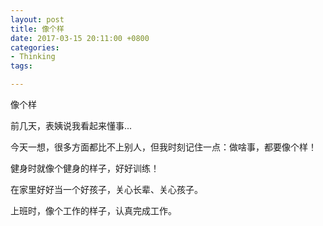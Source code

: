 ```yaml
---
layout: post
title: 像个样
date: 2017-03-15 20:11:00 +0800
categories:
- Thinking
tags:

---
```


像个样

前几天，表姨说我看起来懂事...

今天一想，很多方面都比不上别人，但我时刻记住一点：做啥事，都要像个样！

健身时就像个健身的样子，好好训练！

在家里好好当一个好孩子，关心长辈、关心孩子。

上班时，像个工作的样子，认真完成工作。